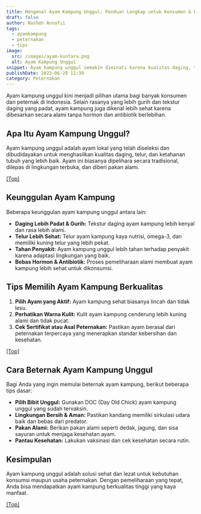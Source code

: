 ```yaml
---
title: Mengenal Ayam Kampung Unggul: Panduan Lengkap untuk Konsumen & Peternak
draft: false
author: Nasheh Annafii
tags:
  - ayamkampung
  - peternakan
  - tips
image:
  src: /images/ayam-kuntara.png
  alt: Ayam Kampung Unggul
snippet: Ayam kampung unggul semakin diminati karena kualitas daging, telur, dan ketahanannya. Simak panduan lengkap seputar ayam kampung, manfaat, serta tips memilih dan beternak ayam kampung unggul.
publishDate: 2023-06-29 11:39
category: Peternakan
---
```


Ayam kampung unggul kini menjadi pilihan utama bagi banyak konsumen dan peternak di Indonesia. Selain rasanya yang lebih gurih dan tekstur daging yang padat, ayam kampung juga dikenal lebih sehat karena dibesarkan secara alami tanpa hormon dan antibiotik berlebihan.

## Apa Itu Ayam Kampung Unggul?

Ayam kampung unggul adalah ayam lokal yang telah diseleksi dan dibudidayakan untuk menghasilkan kualitas daging, telur, dan ketahanan tubuh yang lebih baik. Ayam ini biasanya dipelihara secara tradisional, dilepas di lingkungan terbuka, dan diberi pakan alami.

<a href="#top">[Top]</a>

## Keunggulan Ayam Kampung

Beberapa keunggulan ayam kampung unggul antara lain:

- **Daging Lebih Padat & Gurih:** Tekstur daging ayam kampung lebih kenyal dan rasa lebih alami.
- **Telur Lebih Sehat:** Telur ayam kampung kaya nutrisi, omega-3, dan memiliki kuning telur yang lebih pekat.
- **Tahan Penyakit:** Ayam kampung unggul lebih tahan terhadap penyakit karena adaptasi lingkungan yang baik.
- **Bebas Hormon & Antibiotik:** Proses pemeliharaan alami membuat ayam kampung lebih sehat untuk dikonsumsi.

## Tips Memilih Ayam Kampung Berkualitas

1. **Pilih Ayam yang Aktif:** Ayam kampung sehat biasanya lincah dan tidak lesu.
2. **Perhatikan Warna Kulit:** Kulit ayam kampung cenderung lebih kuning alami dan tidak pucat.
3. **Cek Sertifikat atau Asal Peternakan:** Pastikan ayam berasal dari peternakan terpercaya yang menerapkan standar kebersihan dan kesehatan.

<a href="#top">[Top]</a>

## Cara Beternak Ayam Kampung Unggul

Bagi Anda yang ingin memulai beternak ayam kampung, berikut beberapa tips dasar:

- **Pilih Bibit Unggul:** Gunakan DOC (Day Old Chick) ayam kampung unggul yang sudah tervaksin.
- **Lingkungan Bersih & Aman:** Pastikan kandang memiliki sirkulasi udara baik dan bebas dari predator.
- **Pakan Alami:** Berikan pakan alami seperti dedak, jagung, dan sisa sayuran untuk menjaga kesehatan ayam.
- **Pantau Kesehatan:** Lakukan vaksinasi dan cek kesehatan secara rutin.

## Kesimpulan

Ayam kampung unggul adalah solusi sehat dan lezat untuk kebutuhan konsumsi maupun usaha peternakan. Dengan pemeliharaan yang tepat, Anda bisa mendapatkan ayam kampung berkualitas tinggi yang kaya manfaat.

<a href="#top">[Top]</a>